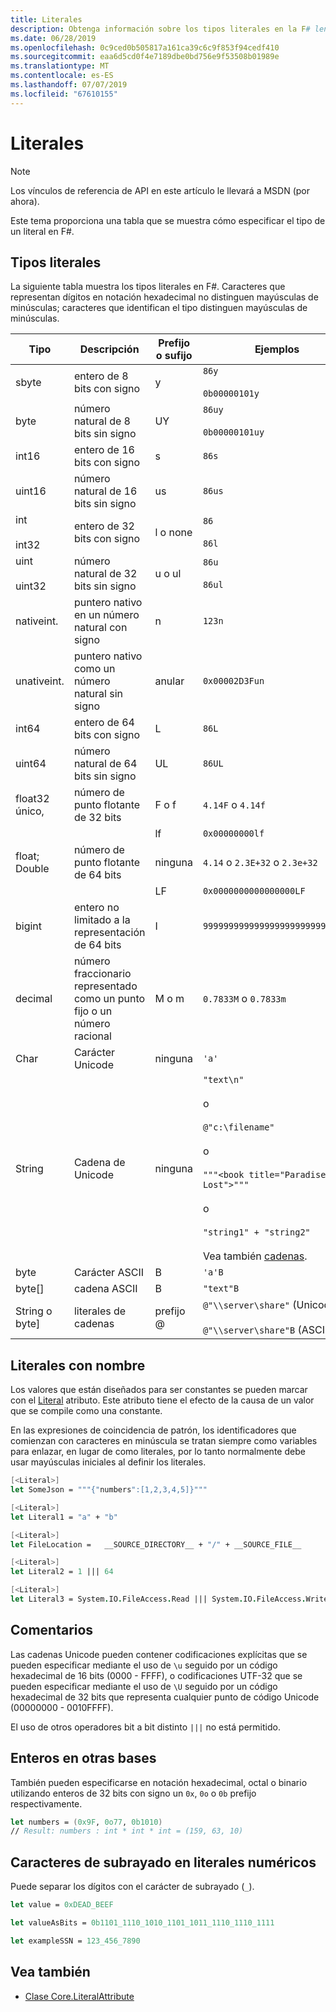 ```yaml
---
title: Literales
description: Obtenga información sobre los tipos literales en la F# lenguaje de programación.
ms.date: 06/28/2019
ms.openlocfilehash: 0c9ced0b505817a161ca39c6c9f853f94cedf410
ms.sourcegitcommit: eaa6d5cd0f4e7189dbe0bd756e9f53508b01989e
ms.translationtype: MT
ms.contentlocale: es-ES
ms.lasthandoff: 07/07/2019
ms.locfileid: "67610155"
---
```

# <a name="literals"></a>Literales

> [!NOTE]
> Los vínculos de referencia de API en este artículo le llevará a MSDN (por ahora).

Este tema proporciona una tabla que se muestra cómo especificar el tipo de un literal en F#.

## <a name="literal-types"></a>Tipos literales

La siguiente tabla muestra los tipos literales en F#. Caracteres que representan dígitos en notación hexadecimal no distinguen mayúsculas de minúsculas; caracteres que identifican el tipo distinguen mayúsculas de minúsculas.

|Tipo|Descripción|Prefijo o sufijo|Ejemplos|
|----|-----------|----------------|--------|
|sbyte|entero de 8 bits con signo|y|`86y`<br /><br />`0b00000101y`|
|byte|número natural de 8 bits sin signo|UY|`86uy`<br /><br />`0b00000101uy`|
|int16|entero de 16 bits con signo|s|`86s`|
|uint16|número natural de 16 bits sin signo|us|`86us`|
|int<br /><br />int32|entero de 32 bits con signo|l o none|`86`<br /><br />`86l`|
|uint<br /><br />uint32|número natural de 32 bits sin signo|u o ul|`86u`<br /><br />`86ul`|
|nativeint.|puntero nativo en un número natural con signo|n|`123n`|
|unativeint.|puntero nativo como un número natural sin signo|anular|`0x00002D3Fun`|
|int64|entero de 64 bits con signo|L|`86L`|
|uint64|número natural de 64 bits sin signo|UL|`86UL`|
|float32 único,|número de punto flotante de 32 bits|F o f|`4.14F` o `4.14f`|
|||lf|`0x00000000lf`|
|float; Double|número de punto flotante de 64 bits|ninguna|`4.14` o `2.3E+32` o `2.3e+32`|
|||LF|`0x0000000000000000LF`|
|bigint|entero no limitado a la representación de 64 bits|I|`9999999999999999999999999999I`|
|decimal|número fraccionario representado como un punto fijo o un número racional|M o m|`0.7833M` o `0.7833m`|
|Char|Carácter Unicode|ninguna|`'a'`|
|String|Cadena de Unicode|ninguna|`"text\n"`<br /><br />o<br /><br />`@"c:\filename"`<br /><br />o<br /><br />`"""<book title="Paradise Lost">"""`<br /><br />o<br /><br />`"string1" + "string2"`<br /><br />Vea también [cadenas](Strings.md).|
|byte|Carácter ASCII|B|`'a'B`|
|byte[]|cadena ASCII|B|`"text"B`|
|String o byte]|literales de cadenas|prefijo @|`@"\\server\share"` (Unicode)<br /><br />`@"\\server\share"B` (ASCII)|

## <a name="named-literals"></a>Literales con nombre

Los valores que están diseñados para ser constantes se pueden marcar con el [Literal](https://msdn.microsoft.com/library/465f36ce-d146-41c0-b425-679c509cd285) atributo. Este atributo tiene el efecto de la causa de un valor que se compile como una constante.

En las expresiones de coincidencia de patrón, los identificadores que comienzan con caracteres en minúscula se tratan siempre como variables para enlazar, en lugar de como literales, por lo tanto normalmente debe usar mayúsculas iniciales al definir los literales.

```fsharp
[<Literal>]
let SomeJson = """{"numbers":[1,2,3,4,5]}"""

[<Literal>]
let Literal1 = "a" + "b"

[<Literal>]
let FileLocation =   __SOURCE_DIRECTORY__ + "/" + __SOURCE_FILE__

[<Literal>]
let Literal2 = 1 ||| 64

[<Literal>]
let Literal3 = System.IO.FileAccess.Read ||| System.IO.FileAccess.Write
```

## <a name="remarks"></a>Comentarios

Las cadenas Unicode pueden contener codificaciones explícitas que se pueden especificar mediante el uso de `\u` seguido por un código hexadecimal de 16 bits (0000 - FFFF), o codificaciones UTF-32 que se pueden especificar mediante el uso de `\U` seguido por un código hexadecimal de 32 bits que representa cualquier punto de código Unicode (00000000 - 0010FFFF).

El uso de otros operadores bit a bit distinto `|||` no está permitido.

## <a name="integers-in-other-bases"></a>Enteros en otras bases

También pueden especificarse en notación hexadecimal, octal o binario utilizando enteros de 32 bits con signo un `0x`, `0o` o `0b` prefijo respectivamente.

```fsharp
let numbers = (0x9F, 0o77, 0b1010)
// Result: numbers : int * int * int = (159, 63, 10)
```

## <a name="underscores-in-numeric-literals"></a>Caracteres de subrayado en literales numéricos

Puede separar los dígitos con el carácter de subrayado (`_`).

```fsharp
let value = 0xDEAD_BEEF

let valueAsBits = 0b1101_1110_1010_1101_1011_1110_1110_1111

let exampleSSN = 123_456_7890
```

## <a name="see-also"></a>Vea también

- [Clase Core.LiteralAttribute](https://msdn.microsoft.com/visualfsharpdocs/conceptual/core.literalattribute-class-%5bfsharp%5d)
